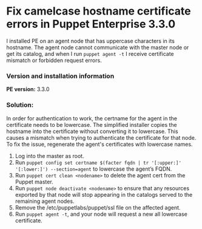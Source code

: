 # Fix camelcase hostname certificate errors in Puppet Enterprise 3.3.0
<p>I installed PE on an agent node that has uppercase characters in its hostname. The agent node cannot communicate with the master node or get its catalog, and when I run <code>puppet agent -t</code> I receive certificate mismatch or forbidden request errors.</p>
<h3>Version and installation information</h3>
<p><strong>PE version:</strong> 3.3.0</p>
<h3>Solution:</h3>
<p>In order for authentication to work, the certname for the agent in the certificate needs to be lowercase. The simplified installer copies the hostname into the certificate without converting it to lowercase. This causes a mismatch when trying to authenticate the certificate for that node. To fix the issue, regenerate the agent's certificates with lowercase names.<br> </p>
<ol>
<li>Log into the master as root.<br> </li>
<li>Run <code>puppet config set certname $(facter fqdn | tr '[:upper:]' '[:lower:]') --section=agent</code> to lowercase the agent’s FQDN.<br> </li>
<li>Run <code>puppet cert clean &lt;nodename&gt;</code> to delete the agent cert from the Puppet master.<br> </li>
<li>Run <code>puppet node deactivate &lt;nodename&gt;</code> to ensure that any resources exported by that node will stop appearing in the catalogs served to the remaining agent nodes.<br> </li>
<li>Remove the /etc/puppetlabs/puppet/ssl file on the affected agent.<br> </li>
<li>Run <code>puppet agent -t</code>, and your node will request a new all lowercase certificate.</li>
</ol>
